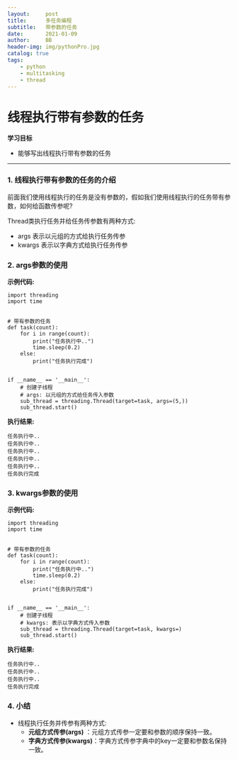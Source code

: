 ```yaml
---
layout:     post
title:      多任务编程
subtitle:   带参数的任务
date:       2021-01-09
author:     BB
header-img: img/pythonPro.jpg
catalog: true
tags:
    - python
    - multitasking
    - thread
---
```




线程执行带有参数的任务
======================

**学习目标**

-   能够写出线程执行带有参数的任务

* * * * *

### 1. 线程执行带有参数的任务的介绍 

前面我们使用线程执行的任务是没有参数的，假如我们使用线程执行的任务带有参数，如何给函数传参呢?

Thread类执行任务并给任务传参数有两种方式:

-   args 表示以元组的方式给执行任务传参
-   kwargs 表示以字典方式给执行任务传参

### 2. args参数的使用 

**示例代码:**

    import threading
    import time


    # 带有参数的任务
    def task(count):
        for i in range(count):
            print("任务执行中..")
            time.sleep(0.2)
        else:
            print("任务执行完成")


    if __name__ == '__main__':
        # 创建子线程
        # args: 以元组的方式给任务传入参数
        sub_thread = threading.Thread(target=task, args=(5,))
        sub_thread.start()

**执行结果:**

    任务执行中..
    任务执行中..
    任务执行中..
    任务执行中..
    任务执行中..
    任务执行完成

### 3. kwargs参数的使用 

**示例代码:**

    import threading
    import time


    # 带有参数的任务
    def task(count):
        for i in range(count):
            print("任务执行中..")
            time.sleep(0.2)
        else:
            print("任务执行完成")


    if __name__ == '__main__':
        # 创建子线程
        # kwargs: 表示以字典方式传入参数
        sub_thread = threading.Thread(target=task, kwargs=)
        sub_thread.start()

**执行结果:**

    任务执行中..
    任务执行中..
    任务执行中..
    任务执行完成

### 4. 小结 

-   线程执行任务并传参有两种方式:
    -   **元组方式传参(args)**
        ：元组方式传参一定要和参数的顺序保持一致。
    -   **字典方式传参(kwargs)**：字典方式传参字典中的key一定要和参数名保持一致。

